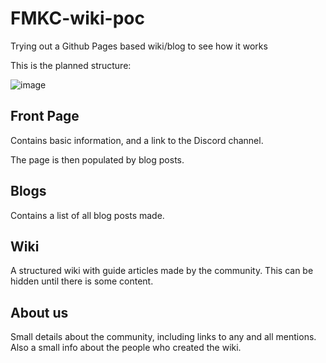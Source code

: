 # FMKC-wiki-poc
Trying out a Github Pages based wiki/blog to see how it works

This is the planned structure: 

![image](https://user-images.githubusercontent.com/64993772/229158689-4604d545-3cba-48d1-bbdc-4d83f92ab556.png)

## Front Page
Contains basic information, and a link to the Discord channel.

The page is then populated by blog posts. 

## Blogs
Contains a list of all blog posts made.

## Wiki
A structured wiki with guide articles made by the community.
This can be hidden until there is some content.

## About us
Small details about the community, including links to any and all mentions.
Also a small info about the people who created the wiki.
